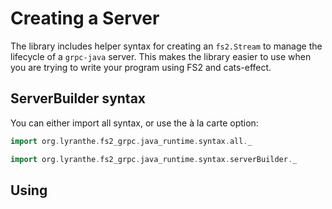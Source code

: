 # Creating a Server

The library includes helper syntax for creating an `fs2.Stream` to manage
the lifecycle of a `grpc-java` server. This makes the library easier to
use when you are trying to write your program using FS2 and cats-effect.

## ServerBuilder syntax

You can either import all syntax, or use the à la carte option:

```scala tab="All syntax"
import org.lyranthe.fs2_grpc.java_runtime.syntax.all._
```

```scala tab="Only ServerBuilder syntax"
import org.lyranthe.fs2_grpc.java_runtime.syntax.serverBuilder._
```

## Using

